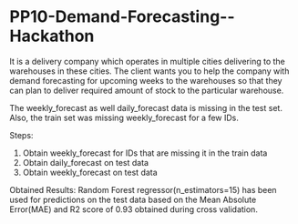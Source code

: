 # PP10-Demand-Forecasting--Hackathon

It is a delivery company which operates in multiple cities delivering to the warehouses in these cities.
The client wants you to help the company with demand forecasting for upcoming weeks to the warehouses so that they can plan to deliver required amount of stock to the particular warehouse.

The weekly_forecast as well daily_forecast data is missing in the test set. Also, the train set was missing weekly_forecast for a few IDs.

Steps:
1) Obtain weekly_forecast for IDs that are missing it in the train data
2) Obtain daily_forecast on test data
3) Obtain weekly_forecast on test data

Obtained Results: Random Forest regressor(n_estimators=15) has been used for predictions on the test data based on the Mean Absolute Error(MAE) and R2 score of 0.93 obtained during cross validation.

